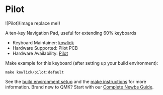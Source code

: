 # Pilot

![Pilot](image replace me!)

A ten-key Navigation Pad, useful for extending 60% keyboards

* Keyboard Maintainer: [kowlick](https://github.com/kowlick)
* Hardware Supported: Pilot PCB
* Hardware Availability: [Pilot](https://github.com/kowlick/Pilot)

Make example for this keyboard (after setting up your build environment):

    make kowlick/pilot:default

See the [build environment setup](https://docs.qmk.fm/#/getting_started_build_tools) and the [make instructions](https://docs.qmk.fm/#/getting_started_make_guide) for more information. Brand new to QMK? Start with our [Complete Newbs Guide](https://docs.qmk.fm/#/newbs).
